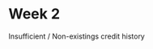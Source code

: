 # Week 2

<!-- In the trading strategy explained in Module 1, 
random variables - MA50 and MA10 - help us make better predictions and decisions. 
Such concepts are applied into different contexts in our daily lives. Let us see some examples ...  -->

<!-- Proxy Means Test
  Wall meterial 
  Ceiling meterial
  Assets at home
 -->
 
 Insufficient / Non-existings credit history
 
